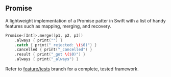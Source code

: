 ## Promise

A lightweight implementation of a Promise patter in Swift with a list of handy features such as mapping, merging, and recovery.

```Swift
Promise<[Int]>.merge([p1, p2, p3])
    .always { print("") }
    .catch { print("_rejected: \($0)") }
    .cancelled { print("_cancelled") }
    .result { print("_got \($0)") }
    .always { print("_always") }
```

Refer to [feature/tests](https://github.com/rnkyr/promise-example/tree/feature/tests) branch for a complete, tested framework.
